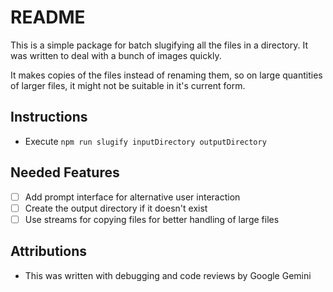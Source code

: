 # README

This is a simple package for batch slugifying all the files in a directory. It was written to deal with a bunch of images quickly.

It makes copies of the files instead of renaming them, so on large quantities of larger files, it might not be suitable in it's current form.

## Instructions

- Execute `npm run slugify inputDirectory outputDirectory`

## Needed Features

- [ ] Add prompt interface for alternative user interaction
- [ ] Create the output directory if it doesn't exist
- [ ] Use streams for copying files for better handling of large files

## Attributions

- This was written with debugging and code reviews by Google Gemini

